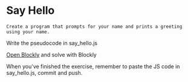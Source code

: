 # Say Hello

```
Create a program that prompts for your name and prints a greeting using your name.
```

Write the pseudocode in say_hello.js

[Open Blockly](https://blockly-demo.appspot.com/static/demos/code/index.html) and solve with Blockly

When you've finished the exercise, remember to paste the JS code in say_hello.js, commit and push.

